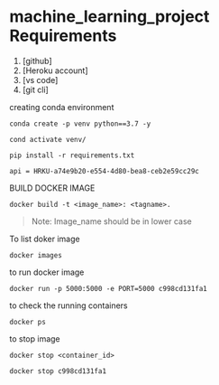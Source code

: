# machine_learning_project Requirements

1. [github]
2. [Heroku account]
3. [vs code]
4. [git cli]


creating conda environment
```
conda create -p venv python==3.7 -y
```

```
cond activate venv/
```

```
pip install -r requirements.txt
```


```
api = HRKU-a74e9b20-e554-4d80-bea8-ceb2e59cc29c
```

BUILD DOCKER IMAGE

```
docker build -t <image_name>: <tagname>.
```

>Note: Image_name should be in lower case


To list doker image
```
docker images
```

to run docker image
```
docker run -p 5000:5000 -e PORT=5000 c998cd131fa1
```
to check the running containers
```
docker ps
```
to stop image 
```
docker stop <container_id>

docker stop c998cd131fa1
```
